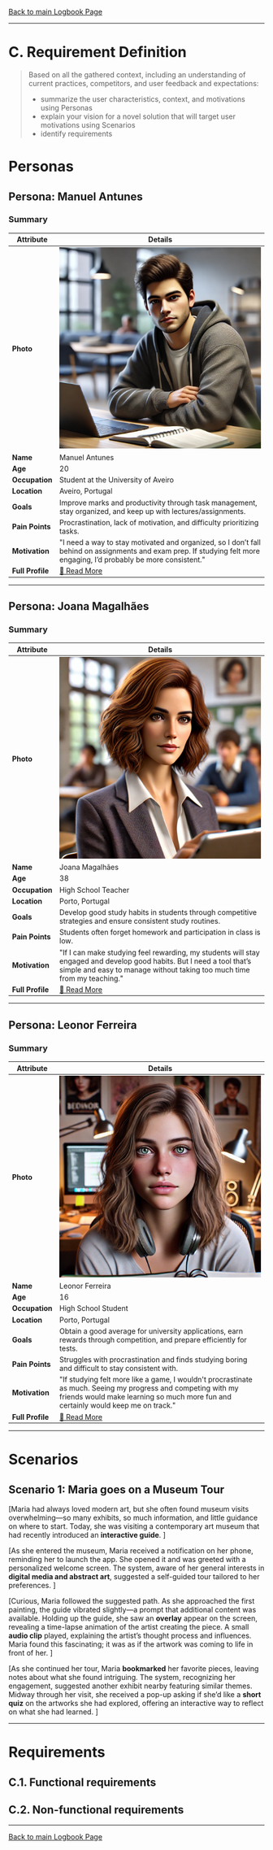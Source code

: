 [Back to main Logbook Page](../hci_logbook.md)

---
# C. Requirement Definition
>	Based on all the gathered context, including an understanding of current practices, competitors, and user feedback and expectations: 
>	- summarize the user characteristics, context, and motivations using Personas
>	- explain your vision for a novel solution that will target user motivations using Scenarios
>	- identify requirements

# Personas

## Persona: Manuel Antunes 
### Summary 
| Attribute        | Details                                       |
| ---------------- | --------------------------------------------- |
| **Photo**        | ![Manuel Antunes\|100](personas/persona1.jpeg)  |
| **Name**         | Manuel Antunes                                |
| **Age**          | 20                                 |
| **Occupation**   | Student at the University of Aveiro                           |
| **Location**     | Aveiro, Portugal                               |
| **Goals**        | Improve marks and productivity through task management, stay organized, and keep up with lectures/assignments.           |
| **Pain Points**  | Procrastination, lack of motivation, and difficulty prioritizing tasks.              |
| **Motivation**   | "I need a way to stay motivated and organized, so I don’t fall behind on assignments and exam prep. If studying felt more engaging, I’d probably be more consistent."                |
| **Full Profile** | [📄 Read More](personas/persona1_template.md) |

---
## Persona: Joana Magalhães 
### Summary 
| Attribute        | Details                                       |
| ---------------- | --------------------------------------------- |
| **Photo**        | ![Joana Magalhães](personas/persona2.jpeg)            |
| **Name**         | Joana Magalhães                                |
| **Age**          | 38                                 |
| **Occupation**   | High School Teacher                           |
| **Location**     | Porto, Portugal                               |
| **Goals**        | Develop good study habits in students through competitive strategies and ensure consistent study routines.           |
| **Pain Points**  | Students often forget homework and participation in class is low.              |
| **Motivation**   | "If I can make studying feel rewarding, my students will stay engaged and develop good habits. But I need a tool that’s simple and easy to manage without taking too much time from my teaching."                |
| **Full Profile** | [📄 Read More](personas/persona2_template.md) |

---
## Persona: Leonor Ferreira 
### Summary 
| Attribute        | Details                                       |
| ---------------- | --------------------------------------------- |
| **Photo**        | ![Leonor Ferreira](personas/persona3.jpeg)            |
| **Name**         | Leonor Ferreira                                |
| **Age**          | 16                                 |
| **Occupation**   | High School Student                           |
| **Location**     | Porto, Portugal                               |
| **Goals**        | Obtain a good average for university applications, earn rewards through competition, and prepare efficiently for tests.           |
| **Pain Points**  | Struggles with procrastination and finds studying boring and difficult to stay consistent with.              |
| **Motivation**   | "If studying felt more like a game, I wouldn't procrastinate as much. Seeing my progress and competing with my friends would make learning so much more fun and certainly would keep me on track."               |
| **Full Profile** | [📄 Read More](personas/persona3_template.md) |

---





# Scenarios


## Scenario 1: Maria goes on a Museum Tour

[Maria had always loved modern art, but she often found museum visits overwhelming—so many exhibits, so much information, and little guidance on where to start. Today, she was visiting a contemporary art museum that had recently introduced an **interactive guide**.  ]

[As she entered the museum, Maria received a notification on her phone, reminding her to launch the app. She opened it and was greeted with a personalized welcome screen. The system, aware of her general interests in **digital media and abstract art**, suggested a self-guided tour tailored to her preferences.  ]

[Curious, Maria followed the suggested path. As she approached the first painting, the guide vibrated slightly—a prompt that additional content was available. Holding up the guide, she saw an **overlay** appear on the screen, revealing a time-lapse animation of the artist creating the piece. A small **audio clip** played, explaining the artist’s thought process and influences. Maria found this fascinating; it was as if the artwork was coming to life in front of her.  ]

[As she continued her tour, Maria **bookmarked** her favorite pieces, leaving notes about what she found intriguing. The system, recognizing her engagement, suggested another exhibit nearby featuring similar themes. Midway through her visit, she received a pop-up asking if she’d like a **short quiz** on the artworks she had explored, offering an interactive way to reflect on what she had learned.  ]

---


# Requirements





## C.1. Functional requirements


## C.2. Non-functional requirements


---
[Back to main Logbook Page](hci_logbook.md)